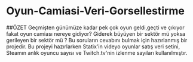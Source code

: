 # Oyun-Camiasi-Veri-Gorsellestirme

##ÖZET
Geçmişten günümüze kadar pek çok oyun geldi,geçti ve çıkıyor fakat oyun camiası nereye gidiyor?
Giderek büyüyen bir sektör mü yoksa gerileyen bir sektör mü ? Bu soruların cevabını bulmak için
hazırlanmış bir projedir. Bu projeyi hazırlarken Statix'in videyo oyunlar satış veri setini,
Steamın anlık oyuncu sayısı ve Twitch.tv'nin izlenme sayıları kullanılmıştır.
